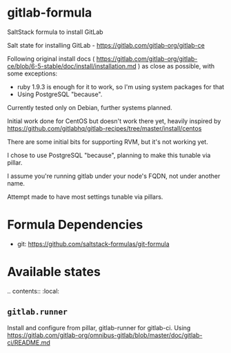 gitlab-formula
==============

SaltStack formula to install GitLab

Salt state for installing GitLab - https://gitlab.com/gitlab-org/gitlab-ce

Following original install docs ( https://gitlab.com/gitlab-org/gitlab-ce/blob/6-5-stable/doc/install/installation.md ) as close as possible, with some exceptions:

* ruby 1.9.3 is enough for it to work, so I'm using system packages for that
* Using PostgreSQL "because".

Currently tested only on Debian, further systems planned.

Initial work done for CentOS but doesn't work there yet, heavily inspired by https://github.com/gitlabhq/gitlab-recipes/tree/master/install/centos

There are some initial bits for supporting RVM, but it's not working yet.

I chose to use PostgreSQL "because", planning to make this tunable via pillar.

I assume you're running gitlab under your node's FQDN, not under another name.

Attempt made to have most settings tunable via pillars.

Formula Dependencies
====================

* git: https://github.com/saltstack-formulas/git-formula

Available states
================

.. contents::
       :local:

``gitlab.runner``
-----------------

Install and configure from pillar, gitlab-runner for gitlab-ci. Using https://gitlab.com/gitlab-org/omnibus-gitlab/blob/master/doc/gitlab-ci/README.md
